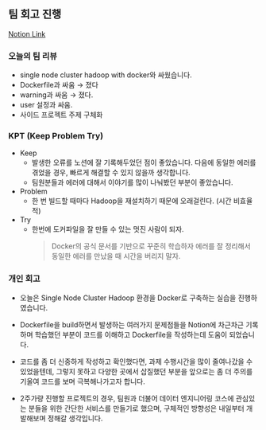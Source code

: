 ## 팀 회고 진행

[Notion Link](https://patrashu.notion.site/Day-12-cf604d91dea54381bb3fcde331984eb8?pvs=4)

### 오늘의 팀 리뷰
- single node cluster hadoop with docker와 싸웠습니다.
- Dockerfile과 싸움 → 졌다
- warning과 싸움 → 졌다.
- user 설정과 싸움.
- 사이드 프로젝트 주제 구체화

### KPT (Keep Problem Try)
- Keep
    - 발생한 오류를 노션에 잘 기록해두었던 점이 좋았습니다. 다음에 동일한 에러를 겪었을 경우, 빠르게 해결할 수 있지 않을까 생각합니다.
    - 팀원분들과 에러에 대해서 이야기를 많이 나눠봤던 부분이 좋았습니다.
- Problem
    - 한 번 빌드할 때마다 Hadoop을 재설치하기 때문에 오래걸린다. (시간 비효율적)
- Try
    - 한번에 도커파일을 잘 만들 수 있는 멋진 사람이 되자.
        > Docker의 공식 문서를 기반으로 꾸준히 학습하자
        에러를 잘 정리해서 동일한 에러를 만났을 때 시간을 버리지 말자.
        
### 개인 회고
- 오늘은 Single Node Cluster Hadoop 환경을 Docker로 구축하는 실습을 진행하였습니다. 

- Dockerfile을 build하면서 발생하는 여러가지 문제점들을 Notion에 차근차근 기록하며 학습했던 부분이 코드를 이해하고 Dockerfile을 작성하는데 도움이 되었습니다.

- 코드를 좀 더 신중하게 작성하고 확인했다면, 과제 수행시간을 많이 줄여나갔을 수 있었을텐데, 그렇지 못하고 다양한 곳에서 삽질했던 부분을 앞으로는 좀 더 주의를 기울여 코드를 보며 극복해나가고자 합니다.

- 2주가량 진행할 프로젝트의 경우, 팀원과 더불어 데이터 엔지니어링 코스에 관심있는 분들을 위한 간단한 서비스를 만들기로 했으며, 구체적인 방향성은 내일부터 개발해보며 정해갈 생각입니다.